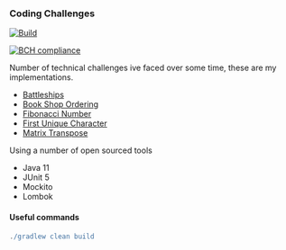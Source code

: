 ### Coding Challenges

[![Build](https://github.com/psamatt/hackerrank/actions/workflows/pipeline.yml/badge.svg)](https://github.com/psamatt/hackerrank/actions)

[![BCH compliance](https://bettercodehub.com/edge/badge/psamatt/hackerrank?branch=main)](https://bettercodehub.com/)

Number of technical challenges ive faced over some time, these are my implementations.
*   [Battleships](battleships/README.md)
*   [Book Shop Ordering](bookshoporder/README.md)
*   [Fibonacci Number](fibonaccinumber/README.md)
*   [First Unique Character](first-unique-character/README.md)
*   [Matrix Transpose](matrixtranspose/README.md)

Using a number of open sourced tools
- Java 11
- JUnit 5
- Mockito
- Lombok

#### Useful commands
```gradle
./gradlew clean build
```